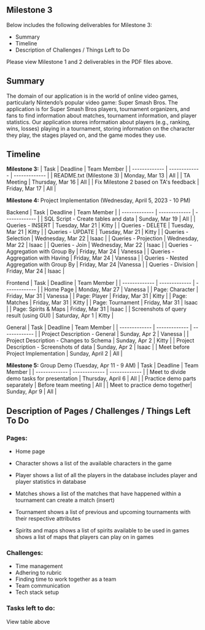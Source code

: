 ## Milestone 3
Below includes the following deliverables for Milestone 3:
- Summary
- Timeline
- Description of Challenges / Things Left to Do

Please view Milestone 1 and 2 deliverables in the PDF files above.

## Summary
The domain of our application is in the world of online video games, particularly Nintendo’s popular video game: Super Smash Bros. The application is for Super Smash Bros players, tournament organizers, and fans to find information about matches, tournament information, and  player statistics. Our application stores information about players (e.g., ranking, wins, losses) playing in a tournament, storing information on the character they play, the stages played on, and the game modes they use.

## Timeline

**Milestone 3:**
| Task          | Deadline      |  Team Member  |
| ------------- | ------------- | ------------- |
| README.txt (Milestone 3) | Monday, Mar 13 | All |
| TA Meeting | Thursday, Mar 16 | All |
| Fix Milestone 2 based on TA's feedback | Friday, Mar 17  | All |


**Milestone 4:** Project Implementation (Wednesday, April 5, 2023 - 10 PM)

Backend
| Task          | Deadline      |  Team Member  |
| ------------- | ------------- | ------------- |
| SQL Script - Create tables and data | Sunday, Mar 19 | All |
| Queries - INSERT  | Tuesday, Mar 21  | Kitty |
| Queries - DELETE | Tuesday, Mar 21 | Kitty  |
| Queries - UPDATE | Tuesday, Mar 21 | Kitty  |
| Queries - Selection | Wednesday, Mar 22 | Isaac  |
| Queries - Projection | Wednesday, Mar 22 | Isaac  |
| Queries - Join | Wednesday, Mar 22 | Isaac  |
| Queries - Aggregation with Group By | Friday, Mar 24 | Vanessa  |
| Queries - Aggregation with Having | Friday, Mar 24 | Vanessa  |
| Queries - Nested Aggregation with Group By | Friday, Mar 24 |Vanessa |
| Queries - Division | Friday, Mar 24 | Isaac  |

Frontend
| Task          | Deadline      |  Team Member  |
| ------------- | ------------- | ------------- |
| Home Page | Monday, Mar 27 | Vanessa |
| Page: Character | Friday, Mar 31  | Vanessa  |
| Page: Player | Friday, Mar 31 | Kitty |
| Page: Matches | Friday, Mar 31 | Kitty  |
| Page: Tournament | Friday, Mar 31  | Isaac |
| Page: Spirits & Maps  | Friday, Mar 31 | Isaac  |
| Screenshots of query result (using GUI) | Saturday, Apr 1 | Kitty  |

General
| Task          | Deadline      |  Team Member  |
| ------------- | ------------- | ------------- |
| Project Description - General  | Sunday, Apr 2 | Vanessa  |
| Project Description - Changes to Schema | Sunday, Apr 2 | Kitty  |
| Project Description - Screenshots of data  | Sunday, Apr 2 | Isaac |
| Meet before Project Implementation | Sunday, April 2 | All  |


**Milestone 5:** Group Demo (Tuesday, Apr 11 - 9 AM)
| Task          | Deadline      |  Team Member  |
| ------------- | ------------- | ------------- |
| Meet to divide demo tasks for presentation | Thursday, April 6 | All |
| Practice demo parts separately | Before team meeting | All |
| Meet to practice demo together| Sunday, Apr 9 | All |


## Description of Pages / Challenges / Things Left To Do

### Pages:

* Home page

* Character
shows a list of the available characters in the game

* Player
shows a list of all the players in the database
includes player and player statistics in database

* Matches
shows a list of the matches that have happened within a tournament
can create a match (insert)

* Tournament
shows a list of previous and upcoming tournaments with their respective attributes

* Spirits and maps
shows a list of spirits available to be used in games
shows a list of maps that players can play on in games

### Challenges:

* Time management
* Adhering to rubric 
* Finding time to work together as a team
* Team communication
* Tech stack setup

### Tasks left to do:

View table above
